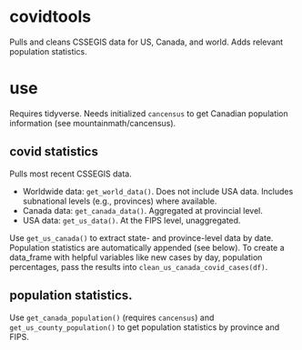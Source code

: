 # covidtools
Pulls and cleans CSSEGIS data for US, Canada, and world. Adds relevant population statistics.

# use

Requires tidyverse. Needs initialized `cancensus` to get Canadian population information (see mountainmath/cancensus).

## covid statistics

Pulls most recent CSSEGIS data.

* Worldwide data: `get_world_data()`. Does not include USA data. Includes subnational levels (e.g., provinces) where available.
* Canada data: `get_canada_data()`. Aggregated at provincial level.
* USA data: `get_us_data()`. At the FIPS level, unaggregated.

Use `get_us_canada()` to extract state- and province-level data by date. Population statistics are automatically appended (see below). To create a data_frame with helpful variables like new cases by day, population percentages, pass the results into `clean_us_canada_covid_cases(df)`.

## population statistics.

Use `get_canada_population()` (requires `cancensus`) and `get_us_county_population()` to get population statistics by province and FIPS.
